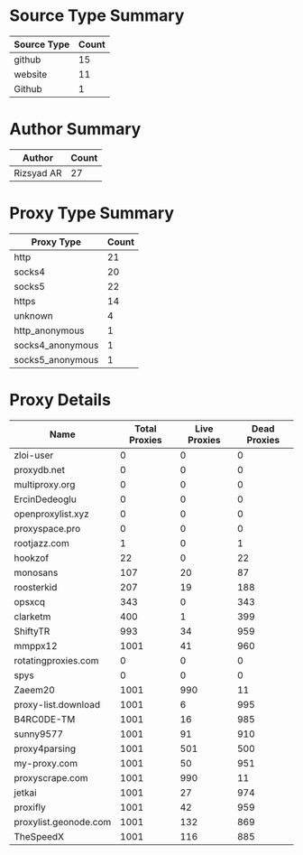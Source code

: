 # Source Type Summary

| Source Type | Count |
|-------------|-------|
| github | 15 |
| website | 11 |
| Github | 1 |


# Author Summary

| Author | Count |
|--------|-------|
| Rizsyad AR | 27 |


# Proxy Type Summary

| Proxy Type | Count |
|------------|-------|
| http | 21 |
| socks4 | 20 |
| socks5 | 22 |
| https | 14 |
| unknown | 4 |
| http_anonymous | 1 |
| socks4_anonymous | 1 |
| socks5_anonymous | 1 |


# Proxy Details

| Name | Total Proxies | Live Proxies | Dead Proxies |
|------|---------------|--------------|---------------|
| zloi-user | 0 | 0 | 0 |
| proxydb.net | 0 | 0 | 0 |
| multiproxy.org | 0 | 0 | 0 |
| ErcinDedeoglu | 0 | 0 | 0 |
| openproxylist.xyz | 0 | 0 | 0 |
| proxyspace.pro | 0 | 0 | 0 |
| rootjazz.com | 1 | 0 | 1 |
| hookzof | 22 | 0 | 22 |
| monosans | 107 | 20 | 87 |
| roosterkid | 207 | 19 | 188 |
| opsxcq | 343 | 0 | 343 |
| clarketm | 400 | 1 | 399 |
| ShiftyTR | 993 | 34 | 959 |
| mmppx12 | 1001 | 41 | 960 |
| rotatingproxies.com | 0 | 0 | 0 |
| spys | 0 | 0 | 0 |
| Zaeem20 | 1001 | 990 | 11 |
| proxy-list.download | 1001 | 6 | 995 |
| B4RC0DE-TM | 1001 | 16 | 985 |
| sunny9577 | 1001 | 91 | 910 |
| proxy4parsing | 1001 | 501 | 500 |
| my-proxy.com | 1001 | 50 | 951 |
| proxyscrape.com | 1001 | 990 | 11 |
| jetkai | 1001 | 27 | 974 |
| proxifly | 1001 | 42 | 959 |
| proxylist.geonode.com | 1001 | 132 | 869 |
| TheSpeedX | 1001 | 116 | 885 |
